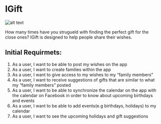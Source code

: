 # IGift

![alt text](https://ibb.co/89CXsFR)

How many times have you strugueld with finding the perfect gift for the close ones? IGift is designed to help people share their wishes. 

## Initial Requirmets:

1. As a user, I want to be able to post my wishes on the app
2. As a user, I want to create families within the app
3. As a user, I want to give access to my wishes to my “family members”
4. As a user, I want to receive suggestions of gifts that are similar to what my “family members” posted
5. As a user, I want to be able to synchronize the calendar on the app with the calendar on Facebook in order to know about upcoming birthdays and events
6. As a user, I want to be able to add events(e.g birthdays, holidays) to my calendar 
7. As a user, I want to see the upcoming holidays and gift suggestions






